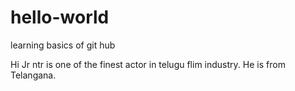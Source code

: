 # hello-world
learning basics of git hub


Hi Jr ntr is one of the finest actor in telugu flim industry.
He is from Telangana.


